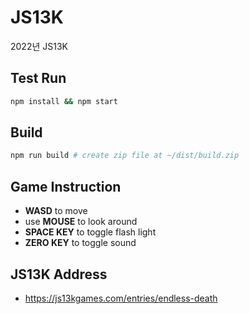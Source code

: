 # JS13K

2022년 JS13K

## Test Run

```sh
npm install && npm start
```

## Build

```sh
npm run build # create zip file at ~/dist/build.zip
```

## Game Instruction

- **WASD** to move
- use **MOUSE** to look around
- **SPACE KEY** to toggle flash light
- **ZERO KEY** to toggle sound

## JS13K Address
- https://js13kgames.com/entries/endless-death
